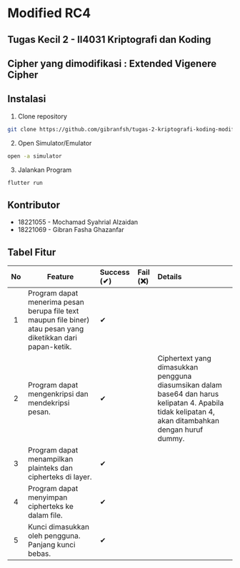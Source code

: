 # Modified RC4

## Tugas Kecil 2 - II4031 Kriptografi dan Koding

## Cipher yang dimodifikasi : Extended Vigenere Cipher

## Instalasi

1. Clone repository

```bash
git clone https://github.com/gibranfsh/tugas-2-kriptografi-koding-modified-cipher.git
```

2. Open Simulator/Emulator

```bash
open -a simulator
```

3. Jalankan Program

```bash
flutter run
```

## Kontributor

- 18221055 - Mochamad Syahrial Alzaidan
- 18221069 - Gibran Fasha Ghazanfar

## Tabel Fitur

| No  | Feature                                       | Success (✔) | Fail (❌) | Details                                                                                              |
| :-: | --------------------------------------------- | :---------- | :-------- | :--------------------------------------------------------------------------------------------------- |
|  1  | Program dapat menerima pesan berupa file text maupun file biner) atau pesan yang diketikkan dari papan-ketik.      | ✔           |           |   
|  2  | Program dapat mengenkripsi dan mendekripsi pesan.        | ✔           |           | Ciphertext yang dimasukkan pengguna diasumsikan dalam base64 dan harus kelipatan 4. Apabila tidak kelipatan 4, akan ditambahkan dengan huruf dummy.
|  3  | Program dapat menampilkan plainteks dan cipherteks di layer.         | ✔           |           |     
|  4  | Program dapat menyimpan cipherteks ke dalam file.    | ✔           |           |                      
|  5  | Kunci dimasukkan oleh pengguna. Panjang kunci bebas. | ✔           |           |                                                                                              |   

